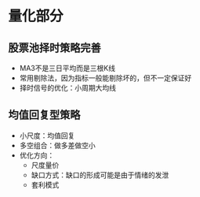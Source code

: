 # 量化部分
## 股票池择时策略完善
- MA3不是三日平均而是三根K线
- 常用剔除法，因为指标一般能剔除坏的，但不一定保证好
- 择时信号的优化：小周期大均线
## 均值回复型策略
- 小尺度：均值回复
- 多空组合：做多差做空小
- 优化方向：
    - 尺度量价
    - 缺口方式：缺口的形成可能是由于情绪的发泄
    - 套利模式
